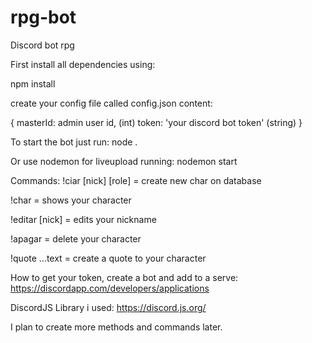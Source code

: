 # rpg-bot
Discord bot rpg

First install all dependencies using:

npm install

create your config file called config.json
content: 

{
masterId: admin user id, (int)
token: 'your discord bot token' (string)
}

To start the bot just run:
node .

Or use nodemon for liveupload running:
nodemon start

Commands:
!ciar [nick] [role] = create new char on database

!char = shows your character

!editar [nick] = edits your nickname

!apagar = delete your character

!quote ...text = create a quote to your character

How to get your token, create a bot and add to a serve:
https://discordapp.com/developers/applications

DiscordJS Library i used:
https://discord.js.org/

I plan to create more methods and commands later.
